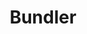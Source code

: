 ---
codehost: https://github.com/https://github.com/bundler/bundler
logohandle: bundlerio
sort: bundler
title: Bundler
website: https://bundler.io/
---